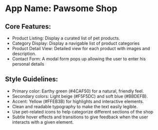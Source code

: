 # **App Name**: Pawsome Shop

## Core Features:

- Product Listing: Display a curated list of pet products.
- Category Display: Display a navigable list of product categories
- Product Detail View: Detailed view for each product with images and description.
- Contact Form: A modal form pops up allowing the user to enter his personal details

## Style Guidelines:

- Primary color: Earthy green (#4CAF50) for a natural, friendly feel.
- Secondary colors: Light beige (#F5F5DC) and soft blue (#BBDEFB).
- Accent: Yellow (#FFEB3B) for highlights and interactive elements.
- Clean and readable typography to make the text easily legible.
- Use pet-related icons to help categorize different sections of the shop
- Subtle hover effects and transitions to give feedback when the user interacts with a given element.